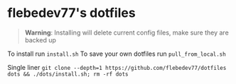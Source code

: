 # flebedev77's dotfiles

> **Warning**: Installing will delete current config files, make sure they are backed up

To install run `install.sh`
To save your own dotfiles run `pull_from_local.sh`

Single liner `git clone --depth=1 https://github.com/flebedev77/dotfiles dots && ./dots/install.sh; rm -rf dots`
